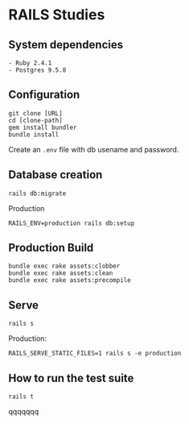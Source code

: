 # RAILS Studies

## System dependencies
	- Ruby 2.4.1
	- Postgres 9.5.8


## Configuration
```
git clone [URL]
cd [clone-path]
gem install bundler
bundle install
```

Create an `.env` file with db usename and password.


## Database creation
```
rails db:migrate
```

Production
```
RAILS_ENV=production rails db:setup
```


## Production Build
```
bundle exec rake assets:clobber
bundle exec rake assets:clean
bundle exec rake assets:precompile
```


## Serve
```
rails s
```

Production:
```
RAILS_SERVE_STATIC_FILES=1 rails s -e production
```


## How to run the test suite
```
rails t
```

qqqqqqq
